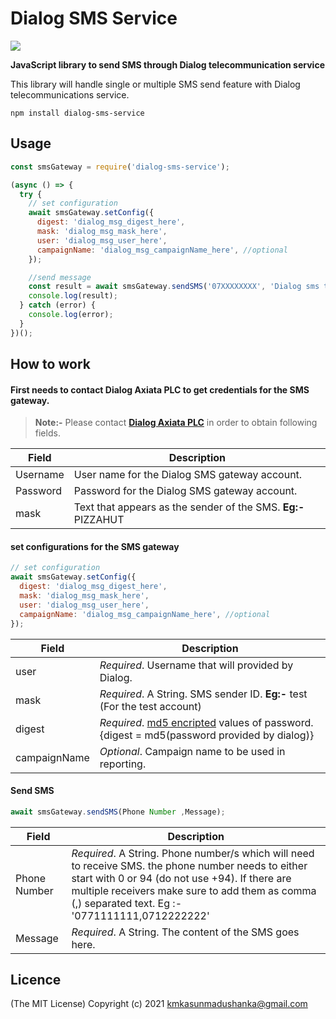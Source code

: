 # Dialog SMS Service

![](https://img.shields.io/badge/Release-1.0.1-green)

**JavaScript library to send SMS through Dialog telecommunication service**

This library will handle single or multiple SMS send feature with Dialog telecommunications service.

`npm install dialog-sms-service `

## Usage

```javascript
const smsGateway = require('dialog-sms-service');

(async () => {
  try {
    // set configuration
    await smsGateway.setConfig({
      digest: 'dialog_msg_digest_here',
      mask: 'dialog_msg_mask_here',
      user: 'dialog_msg_user_here',
      campaignName: 'dialog_msg_campaignName_here', //optional
    });

    //send message
    const result = await smsGateway.sendSMS('07XXXXXXXX', 'Dialog sms test');
    console.log(result);
  } catch (error) {
    console.log(error);
  }
})();
```

## How to work

#### First needs to contact Dialog Axiata PLC to get credentials for the SMS gateway.

> **Note:-** Please contact [**Dialog Axiata PLC**](https://www.dialog.lk/browse/businessWithSubLevels.jsp?id=onlinefld70074) in order to obtain following fields.

| Field    | Description                                                   |
| -------- | ------------------------------------------------------------- |
| Username | User name for the Dialog SMS gateway account.                 |
| Password | Password for the Dialog SMS gateway account.                  |
| mask     | Text that appears as the sender of the SMS. **Eg:-** PIZZAHUT |

#### set configurations for the SMS gateway

```javascript
// set configuration
await smsGateway.setConfig({
  digest: 'dialog_msg_digest_here',
  mask: 'dialog_msg_mask_here',
  user: 'dialog_msg_user_here',
  campaignName: 'dialog_msg_campaignName_here', //optional
});
```

| Field        | Description                                                                                                                    |
| ------------ | ------------------------------------------------------------------------------------------------------------------------------ |
| user         | _Required_. Username that will provided by Dialog.                                                                             |
| mask         | _Required_. A String. SMS sender ID. **Eg:-** test (For the test account)                                                      |
| digest       | _Required_. [md5 encripted](https://www.md5hashgenerator.com/) values of password. {digest = md5(password provided by dialog)} |
| campaignName | _Optional_. Campaign name to be used in reporting.                                                                             |

#### Send SMS

```javascript
await smsGateway.sendSMS(Phone Number ,Message);
```

| Field        | Description                                                                                                                                                                                                                                                 |
| ------------ | ----------------------------------------------------------------------------------------------------------------------------------------------------------------------------------------------------------------------------------------------------------- |
| Phone Number | _Required_. A String. Phone number/s which will need to receive SMS. the phone number needs to either start with 0 or 94 (do not use +94). If there are multiple receivers make sure to add them as comma (,) separated text. Eg :- '0771111111,0712222222' |
| Message      | _Required_. A String. The content of the SMS goes here.                                                                                                                                                                                                     |

## Licence

(The MIT License)
Copyright (c) 2021 kmkasunmadushanka@gmail.com

